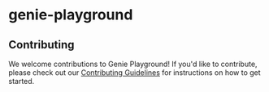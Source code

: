 # genie-playground

## Contributing

We welcome contributions to Genie Playground! If you'd like to contribute, please check out our [Contributing Guidelines](CONTRIBUTING.md) for instructions on how to get started.